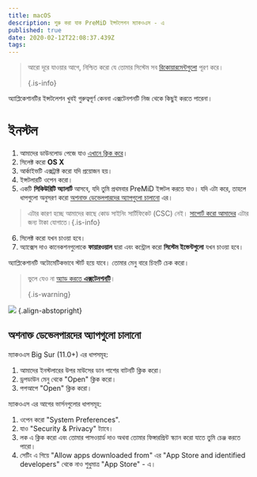 ```yaml
---
title: macOS
description: শুরু করা যাক PreMiD ইন্সটলেশন ম্যাকওএস - এ
published: true
date: 2020-02-12T22:08:37.439Z
tags:
---
```


> আরো দূরে যাওয়ার আগে, নিশ্চিত করো যে তোমার সিস্টেম সব [রিকোয়ারমেন্টগুলো](/install/requirements) পূরণ করে। 
> 
> {.is-info}

অ্যাপ্লিকেশানটির ইন্সটলেশন খুবই গুরুত্বপূর্ণ কেননা এক্সটেনশনটি নিজ থেকে কিছুই করতে পারেনা।

# ইনস্টল
1. আমাদের ডাউনলোড পেজে যাও [এখানে ক্লিক করে](https://premid.app/downloads)।
2. সিলেক্ট করো **OS X**
3. আর্কাইভটি এক্সট্রাক্ট করো যদি প্রয়োজন হয়।
4. ইন্সটলারটি ওপেন করো।
5. একটি **সিকিউরিটি অ্যালার্ট** আসবে, যদি তুমি প্রথমবার PreMiD ইন্সটল করতে যাও। যদি এটা করে, তাহলে ধাপগুলো অনুসরণ করো [অশনাক্ত ডেভেলপারদের অ্যাপগুলো চালানো](https://docs.premid.app/install/macos#allow-apps-from-unidentified-developers) এর।
> এটার কারণ হচ্ছে আমাদের কাছে কোড সাইনিং সার্টিফিকেট (CSC) নেই। [সাপোর্ট করো আমাদের](https://www.patreon.com/Timeraa) এটার জন্য টাকা যোগাতে।{.is-info}
6. সিলেক্ট করো যখন চাওয়া হবে।
7. অ্যাক্সেস দাও কানেকশনগুলোকে **ফায়ারওয়াল** দ্বারা এবং কন্ট্রোল করো **সিস্টেম ইভেন্টগুলো** যখন চাওয়া হবে।

অ্যাপ্লিকেশানটি অটোমেটিকভাবে স্টার্ট হয়ে যাবে। তোমার মেনু বারে চিহ্নটি চেক করো।

> ভুলে যেও না [অ্যাড করতে **এক্সটেনশনটি**](/install)। 
> 
> {.is-warning}

![](https://img.icons8.com/color/2x/mac-logo.png) {.align-abstopright}

## অশনাক্ত ডেভেলপারদের অ্যাপগুলো চালানো
ম্যাকওএস Big Sur (11.0+) এর ধাপসমূহ:
1. আমাদের ইনস্টলারের উপর মাউসের ডান পাশের বাটনটি ক্লিক করো।
2. ড্রপডাউন মেনু থেকে "Open" ক্লিক করো।
3. পপআপে "Open" ক্লিক করো।

ম্যাকওএস এর আগের ভার্সনগুলোর ধাপসমূহ:
1. ওপেন করো "System Preferences".
2. যাও "Security & Privacy" ট্যাবে।
3. লক এ ক্লিক করো এবং তোমার পাসওয়ার্ড দাও অথবা তোমার ফিঙ্গারপ্রিন্ট স্ক্যান করো যাতে তুমি চেঞ্জ করতে পারো।
4. সেটিং এ গিয়ে "Allow apps downloaded from" এর "App Store and identified developers" থেকে নাও শুধুমাত্র "App Store" - এ।